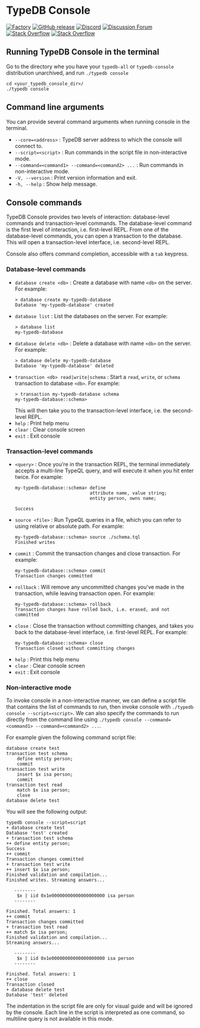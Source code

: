 # TypeDB Console

[![Factory](https://factory.vaticle.com/api/status/typedb/typedb-console/badge.svg)](https://factory.vaticle.com/typedb/typedb-console)
[![GitHub release](https://img.shields.io/github/release/typedb/typedb-console.svg)](https://github.com/vaticle/typedb-console/releases/latest)
[![Discord](https://img.shields.io/discord/665254494820368395?color=7389D8&label=chat&logo=discord&logoColor=ffffff)](https://typedb.com/discord)
[![Discussion Forum](https://img.shields.io/discourse/https/forum.typedb.com/topics.svg)](https://forum.typedb.com)
[![Stack Overflow](https://img.shields.io/badge/stackoverflow-typedb-796de3.svg)](https://stackoverflow.com/questions/tagged/typedb)
[![Stack Overflow](https://img.shields.io/badge/stackoverflow-typeql-3dce8c.svg)](https://stackoverflow.com/questions/tagged/typeql)

## Running TypeDB Console in the terminal

Go to the directory whe you have your `typedb-all` or `typedb-console` distribution unarchived, and run `./typedb console`
```
cd <your_typedb_console_dir>/
./typedb console
```

## Command line arguments

You can provide several command arguments when running console in the terminal.

- `--core=<address>` : TypeDB server address to which the console will connect to.
- `--script=<script>` : Run commands in the script file in non-interactive mode.
- `--command=<command1> --command=<command2> ...` : Run commands in non-interactive mode.
- `-V, --version` : Print version information and exit.
- `-h, --help` : Show help message.

## Console commands

TypeDB Console provides two levels of interaction: database-level commands and transaction-level commands. The database-level command is the first level of interaction, i.e. first-level REPL. From one of the database-level commands, you can open a transaction to the database. This will open a transaction-level interface, i.e. second-level REPL.

Console also offers command completion, accessible with a `tab` keypress.

### Database-level commands

- `database create <db>` : Create a database with name `<db>` on the server. For example:
  ```
  > database create my-typedb-database
  Database 'my-typedb-database' created
  ```
- `database list` : List the databases on the server. For example:
  ```
  > database list
  my-typedb-database
  ```
- `database delete <db>` : Delete a database with name `<db>` on the server. For example:
  ```
  > database delete my-typedb-database
  Database 'my-typedb-database' deleted
  ```
- `transaction <db> read|write|schema` : Start a `read`, `write`, or `schema` transaction to database `<db>`. For example:
  ```
  > transaction my-typedb-database schema
  my-typedb-database::schema>
  ```
  This will then take you to the transaction-level interface, i.e. the second-level REPL.
- `help` : Print help menu
- `clear` : Clear console screen
- `exit` : Exit console

### Transaction-level commands

- `<query>` : Once you're in the transaction REPL, the terminal immediately accepts a multi-line TypeQL query, and will execute it when you hit enter twice. For example:
  ```
  my-typedb-database::schema> define
                              attribute name, value string;
                              entity person, owns name;

  Success
  ```
- `source <file>` : Run TypeQL queries in a file, which you can refer to using relative or absolute path. For example:
  ```
  my-typedb-database::schema> source ./schema.tql
  Finished writes
  ```
- `commit` : Commit the transaction changes and close transaction. For example:
  ```
  my-typedb-database::schema> commit
  Transaction changes committed
  ```
- `rollback` : Will remove any uncommitted changes you've made in the transaction, while leaving transaction open. For example:
  ```
  my-typedb-database::schema> rollback
  Transaction changes have rolled back, i.e. erased, and not committed
  ```
- `close` : Close the transaction without committing changes, and takes you back to the database-level interface, i.e. first-level REPL. For example:
  ```
  my-typedb-database::schema> close
  Transaction closed without committing changes
  ```
- `help` : Print this help menu
- `clear` : Clear console screen
- `exit` : Exit console

### Non-interactive mode

To invoke console in a non-interactive manner, we can define a script file that contains the list of commands to run, then invoke console with `./typedb console --script=<script>`. We can also specify the commands to run directly from the command line using `./typedb console --command=<command1> --command=<command2> ...`.

For example given the following command script file:

```
database create test
transaction test schema 
    define entity person;
    commit
transaction test write
    insert $x isa person;
    commit
transaction test read
    match $x isa person;
    close
database delete test
```

You will see the following output:
```
typedb console --script=script      
+ database create test
Database 'test' created
+ transaction test schema
++ define entity person;
Success
++ commit
Transaction changes committed
+ transaction test write
++ insert $x isa person;
Finished validation and compilation...
Finished writes. Streaming answers...

   --------
    $x | iid 0x1e00000000000000000000 isa person
   --------

Finished. Total answers: 1
++ commit
Transaction changes committed
+ transaction test read
++ match $x isa person;
Finished validation and compilation...
Streaming answers...

   --------
    $x | iid 0x1e00000000000000000000 isa person
   --------

Finished. Total answers: 1
++ close
Transaction closed
+ database delete test
Database 'test' deleted
```

The indentation in the script file are only for visual guide and will be ignored by the console. Each line in the script is interpreted as one command, so multiline query is not available in this mode.
